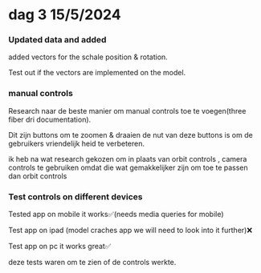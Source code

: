 # dag 3 15/5/2024



### Updated data  and added&#x20;

added vectors for the schale position & rotation.

Test out if the vectors are implemented on the model.

### manual controls

Research naar de beste manier om manual controls toe te voegen(three fiber dri documentation).&#x20;

Dit zijn buttons om te zoomen & draaien de nut van deze buttons is om de gebruikers vriendelijk heid te verbeteren.

ik heb na wat research gekozen om in plaats van orbit controls , camera controls te gebruiken omdat die wat gemakkelijker zijn om toe te passen dan orbit controls&#x20;



### Test controls on different devices&#x20;

Tested app on mobile it works✅(needs media queries for mobile)

Test app on ipad (model craches app we will need to look into it further)❌

Test app on pc it works great✅

deze tests waren om te zien of de controls werkte.





